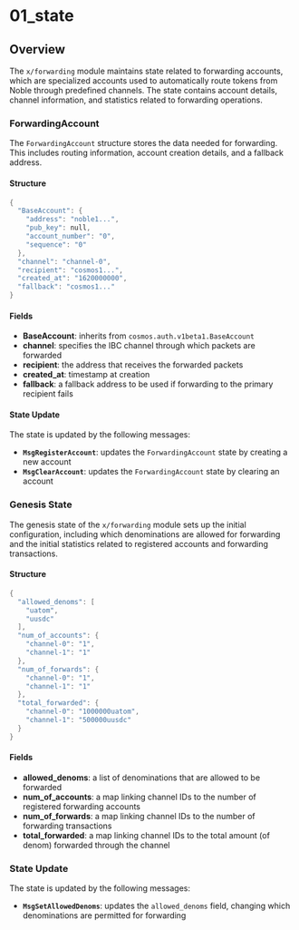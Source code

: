 # 01_state

## Overview

The `x/forwarding` module maintains state related to forwarding accounts, which are specialized accounts used to automatically route tokens from Noble through predefined channels. The state contains account details, channel information, and statistics related to forwarding operations.

### ForwardingAccount

The `ForwardingAccount` structure stores the data needed for forwarding. This includes routing information, account creation details, and a fallback address.

#### Structure

```Go
{
  "BaseAccount": {
    "address": "noble1...",
    "pub_key": null,
    "account_number": "0",
    "sequence": "0"
  },
  "channel": "channel-0",
  "recipient": "cosmos1...",
  "created_at": "1620000000",
  "fallback": "cosmos1..."
}
```

#### Fields

- **BaseAccount**: inherits from `cosmos.auth.v1beta1.BaseAccount`
- **channel**: specifies the IBC channel through which packets are forwarded
- **recipient**: the address that receives the forwarded packets
- **created_at**: timestamp at creation
- **fallback**: a fallback address to be used if forwarding to the primary recipient fails

#### State Update

The state is updated by the following messages:
- **`MsgRegisterAccount`**: updates the `ForwardingAccount` state by creating a new account
- **`MsgClearAccount`**: updates the `ForwardingAccount` state by clearing an account

### Genesis State

The genesis state of the `x/forwarding` module sets up the initial configuration, including which denominations are allowed for forwarding and the initial statistics related to registered accounts and forwarding transactions.

#### Structure

```Go
{
  "allowed_denoms": [
    "uatom",
    "uusdc"
  ],
  "num_of_accounts": {
    "channel-0": "1",
    "channel-1": "1"
  },
  "num_of_forwards": {
    "channel-0": "1",
    "channel-1": "1"
  },
  "total_forwarded": {
    "channel-0": "1000000uatom",
    "channel-1": "500000uusdc"
  }
}
```

#### Fields

- **allowed_denoms**: a list of denominations that are allowed to be forwarded
- **num_of_accounts**: a map linking channel IDs to the number of registered forwarding accounts
- **num_of_forwards**: a map linking channel IDs to the number of forwarding transactions
- **total_forwarded**: a map linking channel IDs to the total amount (of denom) forwarded through the channel

### State Update

The state is updated by the following messages:
- **`MsgSetAllowedDenoms`**: updates the `allowed_denoms` field, changing which denominations are permitted for forwarding
